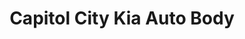 ---
title: "Capitol City Kia Auto Body"
url: /montpelier/capitol-city-kia-auto-body/
shop: Autowerkstatt
---
